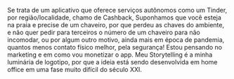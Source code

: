 Se trata de um aplicativo que oferece serviços autônomos como um Tinder, por região/localidade, chamo de Cashback, Suponhamos que você esteja na praia e precise de um chaveiro, por que perdeu as chaves do ambiente, e não quer pedir para terceiros o número de um chaveiro para não incomodar, ou por algum outro motivo, ainda mais em época de pandemia, quantos menos contato físico melhor, pela segurança! Estou pensando no marketing e em como vou monetizar o app. Meu Storytelling é a minha luminária de logotipo, por que a ideia está sendo desenvolvida em home office em uma fase muito difícil do século XXI.
